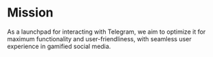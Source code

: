 # Mission

As a launchpad for interacting with Telegram, we aim to optimize it for maximum functionality and user-friendliness, with seamless user experience in gamified social media.

